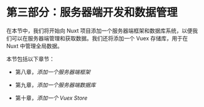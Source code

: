 # 第三部分：服务器端开发和数据管理

在本节中，我们将开始向 Nuxt 项目添加一个服务器端框架和数据库系统，以便我们可以在服务器端管理和获取数据。我们还将添加一个 Vuex 存储库，用于在 Nuxt 中管理全局数据。

本节包括以下章节：

+   第八章，*添加一个服务器端框架*

+   第九章，*添加一个服务器端数据库*

+   第十章，*添加一个 Vuex Store*
